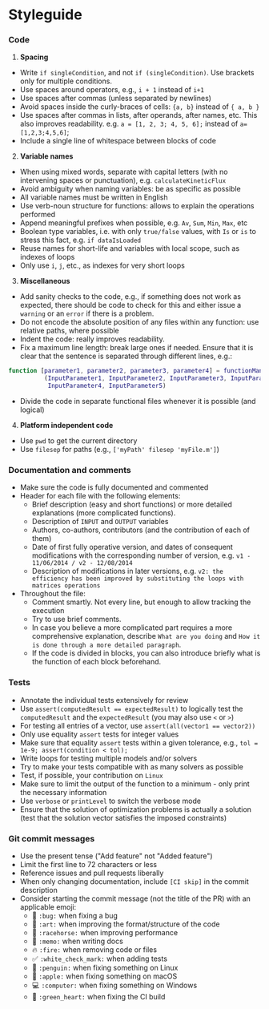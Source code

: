 # Styleguide

### Code

1. **Spacing**
  * Write `if singleCondition`, and not `if (singleCondition)`. Use brackets only for multiple conditions.
  * Use spaces around operators, e.g., `i + 1` instead of `i+1`
  * Use spaces after commas (unless separated by newlines)
  * Avoid spaces inside the curly-braces of cells: `{a, b}` instead of `{ a, b }`
  * Use spaces after commas in lists, after operands, after names, etc. This also improves readability. e.g. `a = [1, 2, 3; 4, 5, 6];` instead of `a=[1,2,3;4,5,6]`;
  * Include a single line of whitespace between blocks of code

2. **Variable names**
  * When using mixed words, separate with capital letters (with no intervening spaces or punctuation), e.g. `calculateKineticFlux`
  * Avoid ambiguity when naming variables: be as specific as possible
  * All variable names must be written in English
  * Use verb-noun structure for functions: allows to explain the operations performed
  * Append meaningful prefixes when possible, e.g. `Av`, `Sum`, `Min`, `Max`, etc
  * Boolean type variables, i.e. with only `true/false` values, with `Is` or `is` to stress this fact, e.g. `if dataIsLoaded`
  * Reuse names for short-life and variables with local scope, such as indexes of loops
  * Only use `i`, `j`, etc., as indexes for very short loops

3. **Miscellaneous**
  * Add sanity checks to the code, e.g., if something does not work as expected, there should be code to check for this and either issue a `warning` or an `error` if there is a problem.
  * Do not encode the absolute position of any files within any function: use relative paths, where possible
  * Indent the code: really improves readability.
  * Fix a maximum line length: break large ones if needed. Ensure that it is clear that the sentence is separated through different lines, e.g.:
  ```Matlab
  function [parameter1, parameter2, parameter3, parameter4] = functionManyParameters...
            (InputParameter1, InputParameter2, InputParameter3, InputParameter3,...
             InputParameter4, InputParameter5)
  ```
  * Divide the code in separate functional files whenever it is possible (and logical)

4. **Platform independent code**

- Use `pwd` to get the current directory
- Use `filesep` for paths (e.g., `['myPath' filesep 'myFile.m']`)

### Documentation and comments

* Make sure the code is fully documented and commented
* Header for each file with the following elements:
    * Brief description (easy and short functions) or more detailed explanations (more complicated functions).
    * Description of `INPUT` and `OUTPUT` variables
    * Authors, co-authors, contributors (and the contribution of each of them)
    * Date of first fully operative version, and dates of consequent modifications with the corresponding number of version, e.g. `v1 - 11/06/2014 / v2 - 12/08/2014`
    * Description of modifications in later versions, e.g. `v2: the efficiency has been improved by substituting the loops with matrices operations`
* Throughout the file:
    * Comment smartly. Not every line, but enough to allow tracking the execution
    * Try to use brief comments.
    * In case you believe a more complicated part requires a more comprehensive explanation, describe `What are you doing` and `How it is done through a more detailed paragraph`.
    * If the code is divided in blocks, you can also introduce briefly what is the function of each block beforehand.

<!-- elaborate guidelines to automatically generate the documentation //-->

### Tests

* Annotate the individual tests extensively for review
* Use `assert(computedResult == expectedResult)` to logically test the `computedResult` and the `expectedResult` (you may also use `<` or `>`)
* For testing all entries of a vector, use `assert(all(vector1 == vector2))`
* Only use equality `assert` tests for integer values
* Make sure that equality `assert` tests within a given tolerance, e.g., `tol = 1e-9; assert(condition < tol);`
* Write loops for testing multiple models and/or solvers
* Try to make your tests compatible with as many solvers as possible
* Test, if possible, your contribution on `Linux`
* Make sure to limit the output of the function to a minimum - only print the necessary information
* Use `verbose` or `printLevel` to switch the verbose mode
* Ensure that the solution of optimization problems is actually a solution (test that the solution vector satisfies the imposed constraints)

### Git commit messages

* Use the present tense ("Add feature" not "Added feature")
* Limit the first line to 72 characters or less
* Reference issues and pull requests liberally
* When only changing documentation, include `[CI skip]` in the commit description
* Consider starting the commit message (not the title of the PR) with an applicable emoji:
    * :bug: `:bug:` when fixing a bug
    * :art: `:art:` when improving the format/structure of the code
    * :racehorse: `:racehorse:` when improving performance
    * :memo: `:memo:` when writing docs
    * :fire: `:fire:` when removing code or files
    * :white_check_mark: `:white_check_mark:` when adding tests
    * :penguin: `:penguin:` when fixing something on Linux
    * :apple: `:apple:` when fixing something on macOS
    * :computer: `:computer:` when fixing something on Windows
    * :green_heart: `:green_heart:` when fixing the CI build
